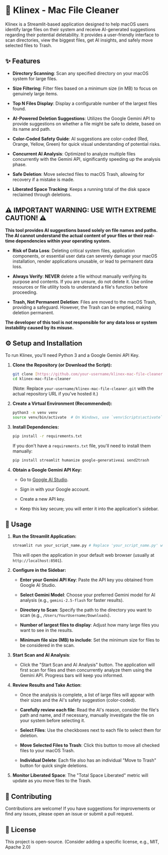 # 🚀 Klinex - Mac File Cleaner

Klinex is a Streamlit-based application designed to help macOS users identify large files on their system and receive AI-generated suggestions regarding their potential deletability. It provides a user-friendly interface to scan directories, view the biggest files, get AI insights, and safely move selected files to Trash.

## ✨ Features

* **Directory Scanning**: Scan any specified directory on your macOS system for large files.

* **Size Filtering**: Filter files based on a minimum size (in MB) to focus on genuinely large items.

* **Top N Files Display**: Display a configurable number of the largest files found.

* **AI-Powered Deletion Suggestions**: Utilizes the Google Gemini API to provide suggestions on whether a file might be safe to delete, based on its name and path.

* **Color-Coded Safety Guide**: AI suggestions are color-coded (Red, Orange, Yellow, Green) for quick visual understanding of potential risks.

* **Concurrent AI Analysis**: Optimized to analyze multiple files concurrently with the Gemini API, significantly speeding up the analysis phase.

* **Safe Deletion**: Move selected files to macOS Trash, allowing for recovery if a mistake is made.

* **Liberated Space Tracking**: Keeps a running total of the disk space reclaimed through deletions.

## ⚠️ IMPORTANT WARNING: USE WITH EXTREME CAUTION! ⚠️

**This tool provides AI suggestions based solely on file names and paths. The AI cannot understand the actual content of your files or their real-time dependencies within your operating system.**

* **Risk of Data Loss**: Deleting critical system files, application components, or essential user data can severely damage your macOS installation, render applications unusable, or lead to permanent data loss.

* **Always Verify**: **NEVER** delete a file without manually verifying its purpose and contents. If you are unsure, do not delete it. Use online resources or file utility tools to understand a file's function before proceeding.

* **Trash, Not Permanent Deletion**: Files are moved to the macOS Trash, providing a safeguard. However, the Trash can be emptied, making deletion permanent.

**The developer of this tool is not responsible for any data loss or system instability caused by its misuse.**

## ⚙️ Setup and Installation

To run Klinex, you'll need Python 3 and a Google Gemini API Key.

1.  **Clone the Repository (or Download the Script):**

    ```bash
    git clone [https://github.com/your-username/klinex-mac-file-cleaner.git](https://github.com/your-username/klinex-mac-file-cleaner.git)
    cd klinex-mac-file-cleaner
    ```

    (Note: Replace `your-username/klinex-mac-file-cleaner.git` with the actual repository URL if you've hosted it.)

2.  **Create a Virtual Environment (Recommended):**

    ```bash
    python3 -m venv venv
    source venv/bin/activate  # On Windows, use `venv\Scripts\activate`
    ```

3.  **Install Dependencies:**

    ```bash
    pip install -r requirements.txt
    ```

    If you don't have a `requirements.txt` file, you'll need to install them manually:

    ```bash
    pip install streamlit humanize google-generativeai send2trash
    ```

4.  **Obtain a Google Gemini API Key:**

    * Go to [Google AI Studio](https://aistudio.google.com/app/apikey).

    * Sign in with your Google account.

    * Create a new API key.

    * Keep this key secure; you will enter it into the application's sidebar.

## 🚀 Usage

1.  **Run the Streamlit Application:**

    ```bash
    streamlit run your_script_name.py # Replace 'your_script_name.py' with the actual file name
    ```

    This will open the application in your default web browser (usually at `http://localhost:8501`).

2.  **Configure in the Sidebar:**

    * **Enter your Gemini API Key**: Paste the API key you obtained from Google AI Studio.

    * **Select Gemini Model**: Choose your preferred Gemini model for AI analysis (e.g., `gemini-2.5-flash` for faster results).

    * **Directory to Scan**: Specify the path to the directory you want to scan (e.g., `/Users/YourUsername/Downloads`).

    * **Number of largest files to display**: Adjust how many large files you want to see in the results.

    * **Minimum file size (MB) to include**: Set the minimum size for files to be considered in the scan.

3.  **Start Scan and AI Analysis**:

    * Click the "Start Scan and AI Analysis" button. The application will first scan for files and then concurrently analyze them using the Gemini API. Progress bars will keep you informed.

4.  **Review Results and Take Action**:

    * Once the analysis is complete, a list of large files will appear with their sizes and the AI's safety suggestion (color-coded).

    * **Carefully review each file**: Read the AI's reason, consider the file's path and name, and if necessary, manually investigate the file on your system before selecting it.

    * **Select Files**: Use the checkboxes next to each file to select them for deletion.

    * **Move Selected Files to Trash**: Click this button to move all checked files to your macOS Trash.

    * **Individual Delete**: Each file also has an individual "Move to Trash" button for quick single deletions.

5.  **Monitor Liberated Space**: The "Total Space Liberated" metric will update as you move files to the Trash.

## 🤝 Contributing

Contributions are welcome! If you have suggestions for improvements or find any issues, please open an issue or submit a pull request.

## 📄 License

This project is open-source. (Consider adding a specific license, e.g., MIT, Apache 2.0)
